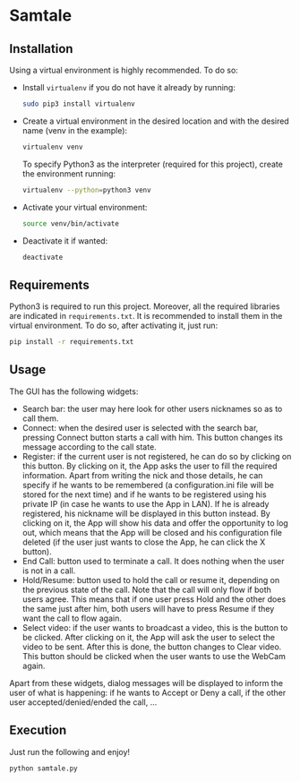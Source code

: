 # Samtale

## Installation
Using a virtual environment is highly recommended. To do so:
- Install `virtualenv` if you do not have it already by running:
  ```bash
  sudo pip3 install virtualenv
  ```
- Create a virtual environment in the desired location and with the desired name (venv in the example):
  ```bash
  virtualenv venv
  ```
  To specify Python3 as the interpreter (required for this project), create the environment running:
  ```bash
  virtualenv --python=python3 venv
  ```
- Activate your virtual environment:
  ```bash
  source venv/bin/activate
  ```
- Deactivate it if wanted:
  ```bash
  deactivate
  ```

## Requirements
Python3 is required to run this project. Moreover, all the required libraries are indicated in `requirements.txt`. It is recommended to install them in the virtual environment. To do so, after activating it, just run:
```bash
pip install -r requirements.txt
```

## Usage
The GUI has the following widgets:
* Search bar: the user may here look for other users nicknames so as to call them.
* Connect: when the desired user is selected with the search bar, pressing Connect button starts a call with him. This button changes its message according to the call state.
* Register: if the current user is not registered, he can do so by clicking on this button. By clicking on it, the App asks the user to fill the required information. Apart from writing the nick and those details, he can specify if he wants to be remembered (a configuration.ini file will be stored for the next time) and if he wants to be registered using his private IP (in case he wants to use the App in LAN). If he is already registered, his nickname will be displayed in this button instead. By clicking on it, the App will show his data and offer the opportunity to log out, which means that the App will be closed and his configuration file deleted (if the user just wants to close the App, he can click the X button).
* End Call: button used to terminate a call. It does nothing when the user is not in a call.
* Hold/Resume: button used to hold the call or resume it, depending on the previous state of the call. Note that the call will only flow if both users agree. This means that if one user press Hold and the other does the same just after him, both users will have to press Resume if they want the call to flow again.
* Select video: if the user wants to broadcast a video, this is the button to be clicked. After clicking on it, the App will ask the user to select the video to be sent. After this is done, the button changes to Clear video. This button should be clicked when the user wants to use the WebCam again.

Apart from these widgets, dialog messages will be displayed to inform the user of what is happening: if he wants to Accept or Deny a call, if the other user accepted/denied/ended the call, ...

## Execution
Just run the following and enjoy!
```bash
python samtale.py
```